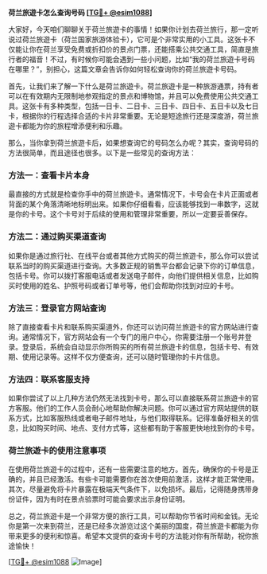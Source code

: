 **荷兰旅遊卡怎么查询号码 [[TG💪+ @esim1088](https://t.me/s/esim1088)]**

大家好，今天咱们聊聊关于荷兰旅遊卡的事情！如果你计划去荷兰旅行，那一定听说过荷兰旅遊卡（荷兰国家旅游体验卡），它可是个非常实用的小工具。这张卡不仅能让你在荷兰享受免费或折扣价的景点门票，还能搭乘公共交通工具，简直是旅行者的福音！不过，有时候你可能会遇到一些小问题，比如“我的荷兰旅遊卡号码在哪里？”，别担心，这篇文章会告诉你如何轻松查询你的荷兰旅遊卡号码。

首先，让我们来了解一下什么是荷兰旅遊卡。荷兰旅遊卡是一种旅游通票，持有者可以在有效期内无限制地参观指定的景点和博物馆，并且可以免费使用公共交通工具。这张卡有多种类型，包括一日卡、二日卡、三日卡、四日卡、五日卡以及七日卡，根据你的行程选择合适的卡片非常重要。无论是短途旅行还是深度游，荷兰旅遊卡都能为你的旅程增添便利和乐趣。

那么，当你拿到荷兰旅遊卡后，如果想查询它的号码怎么办呢？其实，查询号码的方法很简单，而且途径也很多。以下是一些常见的查询方法：

### 方法一：查看卡片本身

最直接的方式就是检查你手中的荷兰旅遊卡。通常情况下，卡号会在卡片正面或者背面的某个角落清晰地标明出来。如果你仔细看看，应该能够找到一串数字，这就是你的卡号。这个卡号对于后续的使用和管理非常重要，所以一定要妥善保存。

### 方法二：通过购买渠道查询

如果你是通过旅行社、在线平台或者其他方式购买的荷兰旅遊卡，那么你可以尝试联系当时的购买渠道进行查询。大多数正规的销售平台都会记录下你的订单信息，包括卡号。你可以拨打客服电话或者发送电子邮件，向他们提供相关信息，比如购买时使用的姓名、护照号码或者订单号等，他们会帮助你找到对应的卡号。

### 方法三：登录官方网站查询

除了直接查看卡片和联系购买渠道外，你还可以访问荷兰旅遊卡的官方网站进行查询。通常情况下，官方网站会有一个专门的用户中心，你需要注册一个账号并登录。登录后，系统会自动显示你所购买的所有荷兰旅遊卡的信息，包括卡号、有效期、使用记录等。这样不仅方便查询，还可以随时管理你的卡片信息。

### 方法四：联系客服支持

如果你尝试了以上几种方法仍然无法找到卡号，那么可以直接联系荷兰旅遊卡的官方客服。他们的工作人员会耐心地帮助你解决问题。你可以通过官方网站提供的联系方式，比如客服热线或者电子邮件地址，与他们取得联系。记得准备好相关的信息，比如购买时间、地点、支付方式等，这些都有助于客服更快地找到你的卡号。

### 荷兰旅遊卡的使用注意事项

在使用荷兰旅遊卡的过程中，还有一些需要注意的地方。首先，确保你的卡号是正确的，并且已经激活。有些卡可能需要你在首次使用前激活，这样才能正常使用。其次，尽量避免将卡片暴露在极端天气条件下，以免损坏。最后，记得随身携带身份证件，因为有时在景点验票时可能会要求出示身份证明。

总之，荷兰旅遊卡是一个非常方便的旅行工具，可以帮助你节省时间和金钱。无论你是第一次来到荷兰，还是已经多次游览过这个美丽的国度，荷兰旅遊卡都能为你带来更多的便利和惊喜。希望本文提供的查询卡号的方法能对你有所帮助，祝你旅途愉快！

[[TG💪+ @esim1088](https://t.me/s/esim1088) ![Image](https://i.postimg.cc/4NQfJmqS/Snipaste-2025-05-13-00-14-12.png)]